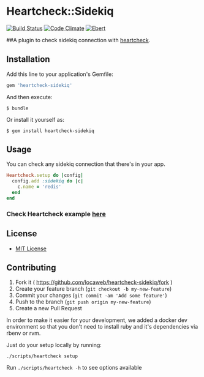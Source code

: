 # Heartcheck::Sidekiq

[![Build Status](https://travis-ci.org/locaweb/heartcheck-sidekiq.svg)](https://travis-ci.org/locaweb/heartcheck-sidekiq)
[![Code Climate](https://codeclimate.com/github/locaweb/heartcheck-sidekiq/badges/gpa.svg)](https://codeclimate.com/github/locaweb/heartcheck-sidekiq)
[![Ebert](https://ebertapp.io/github/locaweb/heartcheck-sidekiq.svg)](https://ebertapp.io/github/locaweb/heartcheck-sidekiq)

##A plugin to check sidekiq connection with [heartcheck](https://github.com/locaweb/heartcheck).

## Installation

Add this line to your application's Gemfile:

```ruby
gem 'heartcheck-sidekiq'
```

And then execute:

    $ bundle

Or install it yourself as:

    $ gem install heartcheck-sidekiq

## Usage

You can check any sidekiq connection that there's in your app.

```ruby
Heartcheck.setup do |config|
  config.add :sidekiq do |c|
    c.name = 'redis'
  end
end
```
### Check Heartcheck example [here](https://github.com/locaweb/heartcheck/blob/master/lib/heartcheck/generators/templates/config.rb)

## License
* [MIT License](https://github.com/locaweb/heartcheck-sidekiq/blob/master/LICENSE.txt)

## Contributing

1. Fork it ( https://github.com/locaweb/heartcheck-sidekiq/fork )
2. Create your feature branch (`git checkout -b my-new-feature`)
3. Commit your changes (`git commit -am 'Add some feature'`)
4. Push to the branch (`git push origin my-new-feature`)
5. Create a new Pull Request

In order to make it easier for your development, we added a docker dev environment
so that you don't need to install ruby and it's dependencies via rbenv or rvm.

Just do your setup locally by running:

```
./scripts/heartcheck setup
```

Run `./scripts/heartcheck -h` to see options available

